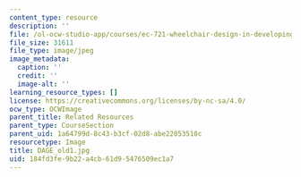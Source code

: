 ```yaml
---
content_type: resource
description: ''
file: /ol-ocw-studio-app/courses/ec-721-wheelchair-design-in-developing-countries-spring-2009/184fd3fe9b22a4cb61d95476509ec1a7_DAGE_old1.jpg
file_size: 31611
file_type: image/jpeg
image_metadata:
  caption: ''
  credit: ''
  image-alt: ''
learning_resource_types: []
license: https://creativecommons.org/licenses/by-nc-sa/4.0/
ocw_type: OCWImage
parent_title: Related Resources
parent_type: CourseSection
parent_uid: 1a64799d-8c43-b3cf-02d8-abe22053510c
resourcetype: Image
title: DAGE_old1.jpg
uid: 184fd3fe-9b22-a4cb-61d9-5476509ec1a7
---
```

